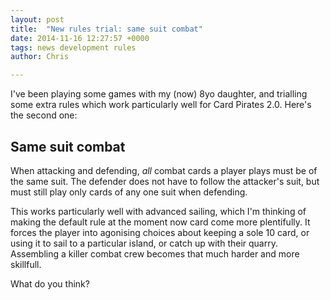 ```yaml
---
layout: post
title:  "New rules trial: same suit combat"
date: 2014-11-16 12:27:57 +0000
tags: news development rules
author: Chris

---
```


I've been playing some games with my (now) 8yo daughter, and trialling some extra rules which work particularly well for Card Pirates 2.0. Here's the second one:

## Same suit combat

When attacking and defending, *all* combat cards a player plays must be of the same suit. The defender does not have to follow the attacker's suit, but must still play only cards of any one suit when defending.

This works particularly well with advanced sailing, which I'm thinking of making the default rule at the moment now card come more plentifully. It forces the player into agonising choices about keeping a sole 10 card, or using it to sail to a particular island, or catch up with their quarry. Assembling a killer combat crew becomes that much harder and more skillfull.

What do you think?
